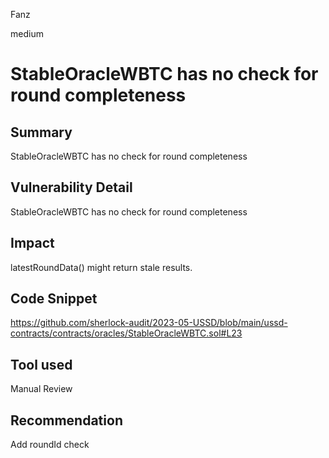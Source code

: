 Fanz

medium

# StableOracleWBTC has no check for round completeness

## Summary
StableOracleWBTC has no check for round completeness

## Vulnerability Detail
StableOracleWBTC has no check for round completeness

## Impact
latestRoundData() might return stale results.

## Code Snippet
https://github.com/sherlock-audit/2023-05-USSD/blob/main/ussd-contracts/contracts/oracles/StableOracleWBTC.sol#L23

## Tool used

Manual Review

## Recommendation
Add roundId check